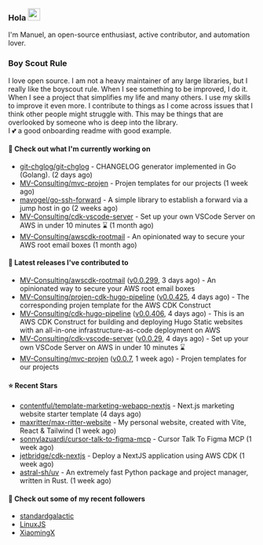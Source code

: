 ### Hola <img src="https://media.giphy.com/media/hvRJCLFzcasrR4ia7z/giphy.gif" width="25px">

I'm Manuel, an open-source enthusiast, active contributor, and automation lover.

### Boy Scout Rule

I love open source. I am not a heavy maintainer of any large libraries, but I really like the boyscout rule. 
When I see something to be improved, I do it. When I see a project
that simplifies my life and many others. I use my skills to improve it even more.
I contribute to things as I come across issues that I think other people might struggle with. 
This may be things that are overlooked by someone who is deep into the library.  
I 💕 a good onboarding readme with good example.



#### 👷 Check out what I'm currently working on

- [git-chglog/git-chglog](https://github.com/git-chglog/git-chglog) - CHANGELOG generator implemented in Go (Golang). (2 days ago)
- [MV-Consulting/mvc-projen](https://github.com/MV-Consulting/mvc-projen) - Projen templates for our projects (1 week ago)
- [mavogel/go-ssh-forward](https://github.com/mavogel/go-ssh-forward) - A simple library to establish a forward via a jump host in go (2 weeks ago)
- [MV-Consulting/cdk-vscode-server](https://github.com/MV-Consulting/cdk-vscode-server) - Set up your own VSCode Server on AWS in under 10 minutes ⌛️ (1 month ago)
- [MV-Consulting/awscdk-rootmail](https://github.com/MV-Consulting/awscdk-rootmail) - An opinionated way to secure your AWS root email boxes (1 month ago)

#### 🔭 Latest releases I've contributed to

- [MV-Consulting/awscdk-rootmail](https://github.com/MV-Consulting/awscdk-rootmail) ([v0.0.299](https://github.com/MV-Consulting/awscdk-rootmail/releases/tag/v0.0.299), 3 days ago) - An opinionated way to secure your AWS root email boxes
- [MV-Consulting/projen-cdk-hugo-pipeline](https://github.com/MV-Consulting/projen-cdk-hugo-pipeline) ([v0.0.425](https://github.com/MV-Consulting/projen-cdk-hugo-pipeline/releases/tag/v0.0.425), 4 days ago) - The corresponding projen template for the AWS CDK Construct
- [MV-Consulting/cdk-hugo-pipeline](https://github.com/MV-Consulting/cdk-hugo-pipeline) ([v0.0.406](https://github.com/MV-Consulting/cdk-hugo-pipeline/releases/tag/v0.0.406), 4 days ago) - This is an AWS CDK Construct for building and deploying Hugo Static websites with an all-in-one infrastructure-as-code deployment on AWS
- [MV-Consulting/cdk-vscode-server](https://github.com/MV-Consulting/cdk-vscode-server) ([v0.0.29](https://github.com/MV-Consulting/cdk-vscode-server/releases/tag/v0.0.29), 4 days ago) - Set up your own VSCode Server on AWS in under 10 minutes ⌛️
- [MV-Consulting/mvc-projen](https://github.com/MV-Consulting/mvc-projen) ([v0.0.7](https://github.com/MV-Consulting/mvc-projen/releases/tag/v0.0.7), 1 week ago) - Projen templates for our projects

#### ⭐ Recent Stars

- [contentful/template-marketing-webapp-nextjs](https://github.com/contentful/template-marketing-webapp-nextjs) - Next.js marketing website starter template (4 days ago)
- [maxritter/max-ritter-website](https://github.com/maxritter/max-ritter-website) - My personal website, created with Vite, React &amp; Tailwind (1 week ago)
- [sonnylazuardi/cursor-talk-to-figma-mcp](https://github.com/sonnylazuardi/cursor-talk-to-figma-mcp) - Cursor Talk To Figma MCP (1 week ago)
- [jetbridge/cdk-nextjs](https://github.com/jetbridge/cdk-nextjs) - Deploy a NextJS application using AWS CDK (1 week ago)
- [astral-sh/uv](https://github.com/astral-sh/uv) - An extremely fast Python package and project manager, written in Rust. (1 week ago)

#### 👯 Check out some of my recent followers

- [standardgalactic](https://github.com/standardgalactic)
- [LinuxJS](https://github.com/LinuxJS)
- [XiaomingX](https://github.com/XiaomingX)




